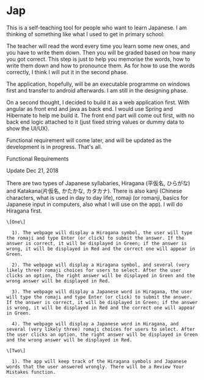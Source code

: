 # Jap
This is a self-teaching tool for people who want to learn Japanese. I am thinking of something like what I used to get in primary school:
  
  The teacher will read the word every time you learn some new ones, and you have to write them down. Then you will be graded based on how many you got correct. This step is just to help you memorise the words, how to write them down and how to pronounce them. As for how to use the words correctly, I think I will put it in the second phase.

The application, hopefully, will be an executable programme on windows first and transfer to android afterwards. I am still in the designing phase.

On a second thought, I decided to build it as a web application first. With angular as front end and java as back end. I would use Spring and Hibernate to help me build it. The front end part will come out first, with no back end logic attached to it (just fixed string values or dummy data to show the UI/UX).

Functional requirement will come later, and will be updated as the development is in progress. That's all.

Functional Requirements

Update Dec 21, 2018

  There are two types of Japanese syllabaries, Hiragana (平仮名, ひらがな) and Katakana(片仮名, かたかな, カタカナ). There is also kanji (Chinese characters, what is used in day to day life), romaji (or romanji, basics for Japanese input in computers, also what I will use on the app). I will do Hiragana first.
  
    \[One\]
    
      1). The webpage will display a Hiragana symbol, the user will type the romaji and type Enter (or click) to submit the answer. If the answer is correct, it will be displayed in Green; if the answer is wrong, it will be displayed in Red and the correct one will appear in Green.
      
      2). The webpage will display a Hiragana symbol, and several (very likely three) romaji choices for users to select. After the user clicks an option, the right answer will be displayed in Green and the wrong answer will be displayed in Red.
      
      3). The webpage will display a Japanese word in Hiragana, the user will type the romaji and type Enter (or click) to submit the answer. If the answer is correct, it will be displayed in Green; if the answer is wrong, it will be displayed in Red and the correct one will appear in Green.
      
      4). The webpage will display a Japanese word in Hiragana, and several (very likely three) romaji choices for users to select. After the user clicks an option, the right answer will be displayed in Green and the wrong answer will be displayed in Red.
    
    \[Two\]
      
      1). The app will keep track of the Hiragana symbols and Japanese words that the user answered wrongly. There will be a Review Your Mistakes function.
